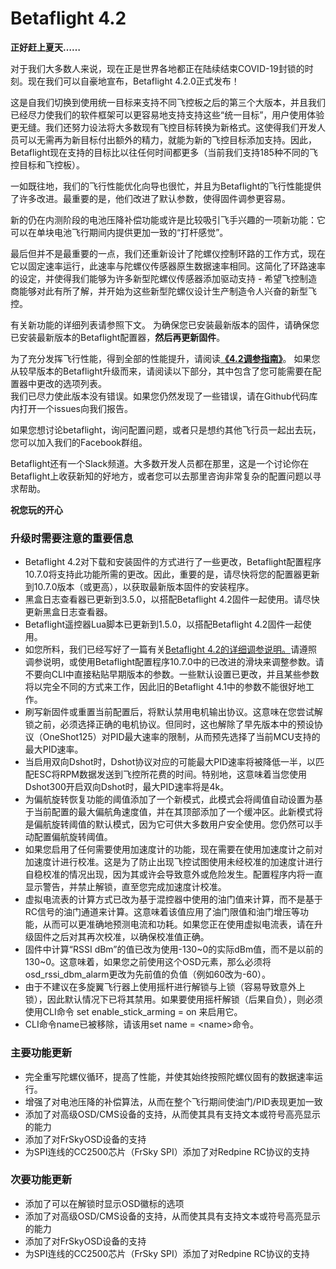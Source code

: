# Betaflight 4.2

**正好赶上夏天……**

对于我们大多数人来说，现在正是世界各地都正在陆续结束COVID-19封锁的时刻。现在我们可以自豪地宣布，Betaflight 4.2.0正式发布！

这是自我们切换到使用统一目标来支持不同飞控板之后的第三个大版本，并且我们已经尽力使我们的软件框架可以更容易地支持支持这些“统一目标”，用户使用体验更无缝。我们还努力设法将大多数现有飞控目标转换为新格式。这使得我们开发人员可以无需再为新目标付出额外的精力，就能为新的飞控目标添加支持。因此，Betaflight现在支持的目标比以往任何时间都更多（当前我们支持185种不同的飞控目标和飞控板）。

一如既往地，我们的飞行性能优化向导也很忙，并且为Betaflight的飞行性能提供了许多改进。最重要的是，他们改进了默认参数，使得固件调参更容易。

 新的仍在内测阶段的电池压降补偿功能或许是比较吸引飞手兴趣的一项新功能：它可以在单块电池飞行期间内提供更加一致的“打杆感觉”。

最后但并不是最重要的一点，我们还重新设计了陀螺仪控制环路的工作方式，现在它以固定速率运行，此速率与陀螺仪传感器原生数据速率相同。这简化了环路速率的设定，并使得我们能够为许多新型陀螺仪传感器添加驱动支持 - 希望飞控制造商能够对此有所了解，并开始为这些新型陀螺仪设计生产制造令人兴奋的新型飞控。

有关新功能的详细列表请参照下文。 为确保您已安装最新版本的固件，请确保您已安装最新版本的Betaflight配置器，**然后再更新固件**。

为了充分发挥飞行性能，得到全部的性能提升，请阅读[**《4.2调参指南》**](http://mp.weixin.qq.com/s?\__biz=Mzg4OTAzNzM5MA==\&mid=2247485084\&idx=1\&sn=6d34096ceaba40a1b98cd3b7a6cb40b6\&chksm=cff0b1bdf88738abd0570310d1c30e6ce4e13e89fb595c3af8f14816cd95f032ea58463a1280\&scene=21#wechat_redirect)。 如果您从较早版本的Betaflight升级而来，请阅读以下部分，其中包含了您可能需要在配置器中更改的选项列表。\
我们已尽力使此版本没有错误。如果您仍然发现了一些错误，请在Github代码库内打开一个issues向我们报告。

如果您想讨论betaflight，询问配置问题，或者只是想约其他飞行员一起出去玩，您可以加入我们的Facebook群组。

Betaflight还有一个Slack频道。大多数开发人员都在那里，这是一个讨论你在Betaflight上收获新知的好地方，或者您可以去那里咨询非常复杂的配置问题以寻求帮助。

**祝您玩的开心**

### **升级时需要注意的重要信息**

* Betaflight 4.2对下载和安装固件的方式进行了一些更改，Betaflight配置程序10.7.0将支持此功能所需的更改。因此，重要的是，请尽快将您的配置器更新到10.7.0版本（或更高），以获取最新版本固件的安装程序。
* 黑盒日志查看器已更新到3.5.0，以搭配Betaflight 4.2固件一起使用。请尽快更新黑盒日志查看器。
* Betaflight遥控器Lua脚本已更新到1.5.0，以搭配Betaflight 4.2固件一起使用。
* 如您所料，我们已经写好了一篇有关[Betaflight 4.2的详细调参说明。](http://mp.weixin.qq.com/s?\__biz=Mzg4OTAzNzM5MA==\&mid=2247485084\&idx=1\&sn=6d34096ceaba40a1b98cd3b7a6cb40b6\&chksm=cff0b1bdf88738abd0570310d1c30e6ce4e13e89fb595c3af8f14816cd95f032ea58463a1280\&scene=21#wechat_redirect)请遵照调参说明，或使用Betaflight配置程序10.7.0中的已改进的滑块来调整参数。请不要向CLI中直接粘贴早期版本的参数。一些默认设置已更改，并且某些参数将以完全不同的方式来工作，因此旧的Betaflight 4.1中的参数不能很好地工作。
* 刷写新固件或重置当前配置后，将默认禁用电机输出协议。这意味在您尝试解锁之前，必须选择正确的电机协议。但同时，这也解除了早先版本中的预设协议（OneShot125）对PID最大速率的限制，从而预先选择了当前MCU支持的最大PID速率。
* 当启用双向Dshot时，Dshot协议对应的可能最大PID速率将被降低一半，以匹配ESC将RPM数据发送到飞控所花费的时间。特别地，这意味着当您使用Dshot300开启双向Dshot时，最大PID速率将是4k。
* 为偏航旋转恢复功能的阈值添加了一个新模式，此模式会将阈值自动设置为基于当前配置的最大偏航角速度值，并在其顶部添加了一个缓冲区。此新模式将是偏航旋转阈值的默认模式，因为它可供大多数用户安全使用。您仍然可以手动配置偏航旋转阈值。
* 如果您启用了任何需要使用加速度计的功能，现在需要在使用加速度计之前对加速度计进行校准。这是为了防止出现飞控试图使用未经校准的加速度计进行自稳校准的情况出现，因为其或许会导致意外或危险发生。配置程序内将一直显示警告，并禁止解锁，直至您完成加速度计校准。
* 虚拟电流表的计算方式已改为基于混控器中使用的油门值来计算，而不是基于RC信号的油门通道来计算。这意味着该值应用了油门限值和油门增压等功能，从而可以更准确地预测电流和功耗。如果您正在使用虚拟电流表，请在升级固件之后对其再次校准，以确保校准值正确。
* 固件中计算“RSSI dBm”的值已改为使用-130\~0的实际dBm值，而不是以前的130\~0。这意味着，如果您之前使用这个OSD元素，那么必须将osd_rssi_dbm_alarm更改为先前值的负值（例如60改为-60）。
* 由于不建议在多旋翼飞行器上使用摇杆进行解锁与上锁（容易导致意外上锁），因此默认情况下已将其禁用。如果要使用摇杆解锁（后果自负），则必须使用CLI命令 set enable_stick_arming = on 来启用它。
* CLI命令name已被移除，请该用set name = \<name>命令。

### **主要功能更新**

* 完全重写陀螺仪循环，提高了性能，并使其始终按照陀螺仪固有的数据速率运行。
* 增强了对电池压降的补偿算法，从而在整个飞行期间使油门/PID表现更加一致
* 添加了对高级OSD/CMS设备的支持，从而使其具有支持文本或符号高亮显示的能力
* 添加了对FrSkyOSD设备的支持
* 为SPI连线的CC2500芯片（FrSky SPI）添加了对Redpine RC协议的支持

### **次要功能更新**

* 添加了可以在解锁时显示OSD徽标的选项
* 添加了对高级OSD/CMS设备的支持，从而使其具有支持文本或符号高亮显示的能力
* 添加了对FrSkyOSD设备的支持
* 为SPI连线的CC2500芯片（FrSky SPI）添加了对Redpine RC协议的支持
